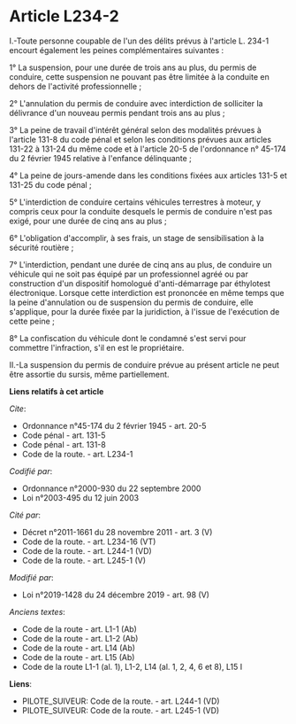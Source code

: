 # Article L234-2

I.-Toute personne coupable de l'un des délits prévus à l'article L. 234-1 encourt également les peines complémentaires
suivantes :

1° La suspension, pour une durée de trois ans au plus, du permis de conduire, cette suspension ne pouvant pas être limitée à
la conduite en dehors de l'activité professionnelle ;

2° L'annulation du permis de conduire avec interdiction de solliciter la délivrance d'un nouveau permis pendant trois ans au
plus ;

3° La peine de travail d'intérêt général selon des modalités prévues à l'article 131-8 du code pénal et selon les conditions
prévues aux articles 131-22 à 131-24 du même code et à l'article 20-5 de l'ordonnance n° 45-174 du 2 février 1945 relative à
l'enfance délinquante ;

4° La peine de jours-amende dans les conditions fixées aux articles 131-5 et 131-25 du code pénal ;

5° L'interdiction de conduire certains véhicules terrestres à moteur, y compris ceux pour la conduite desquels le permis de
conduire n'est pas exigé, pour une durée de cinq ans au plus ;

6° L'obligation d'accomplir, à ses frais, un stage de sensibilisation à la sécurité routière ;

7° L'interdiction, pendant une durée de cinq ans au plus, de conduire un véhicule qui ne soit pas équipé par un professionnel
agréé ou par construction d'un dispositif homologué d'anti-démarrage par éthylotest électronique. Lorsque cette interdiction
est prononcée en même temps que la peine d'annulation ou de suspension du permis de conduire, elle s'applique, pour la durée
fixée par la juridiction, à l'issue de l'exécution de cette peine ;

8° La confiscation du véhicule dont le condamné s'est servi pour commettre l'infraction, s'il en est le propriétaire.

II.-La suspension du permis de conduire prévue au présent article ne peut être assortie du sursis, même partiellement.

**Liens relatifs à cet article**

_Cite_:

  - Ordonnance n°45-174 du 2 février 1945 - art. 20-5
  - Code pénal - art. 131-5
  - Code pénal - art. 131-8
  - Code de la route. - art. L234-1

_Codifié par_:

  - Ordonnance n°2000-930 du 22 septembre 2000
  - Loi n°2003-495 du 12 juin 2003

_Cité par_:

  - Décret n°2011-1661 du 28 novembre 2011 - art. 3 (V)
  - Code de la route. - art. L234-16 (VT)
  - Code de la route. - art. L244-1 (VD)
  - Code de la route. - art. L245-1 (V)

_Modifié par_:

  - Loi n°2019-1428 du 24 décembre 2019 - art. 98 (V)

_Anciens textes_:

  - Code de la route - art. L1-1 (Ab)
  - Code de la route - art. L1-2 (Ab)
  - Code de la route - art. L14 (Ab)
  - Code de la route - art. L15 (Ab)
  - Code de la route L1-1 (al. 1), L1-2, L14 (al. 1, 2, 4, 6 et 8), L15 I

**Liens**:

  - PILOTE_SUIVEUR: Code de la route. - art. L244-1 (VD)
  - PILOTE_SUIVEUR: Code de la route. - art. L245-1 (VD)
